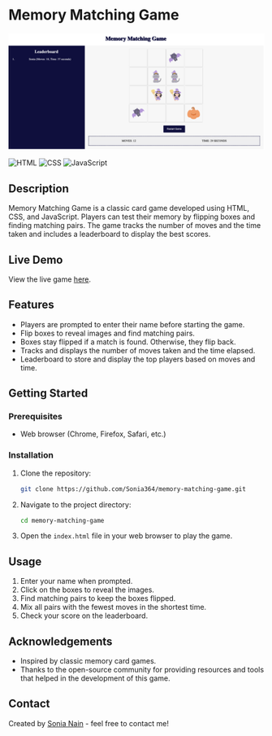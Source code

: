 # Memory Matching Game

![Memory Matching Game Main Image](images/mmg-main-img.png)

![HTML](https://img.shields.io/badge/HTML-5-orange)
![CSS](https://img.shields.io/badge/CSS-3-blue)
![JavaScript](https://img.shields.io/badge/JavaScript-ES6-yellow)

## Description

Memory Matching Game is a classic card game developed using HTML, CSS, and JavaScript. Players can test their memory by flipping boxes and finding matching pairs. The game tracks the number of moves and the time taken and includes a leaderboard to display the best scores.

## Live Demo
View the live game [here](https://sonia364.github.io/memory-matching-game/).

## Features

- Players are prompted to enter their name before starting the game.
- Flip boxes to reveal images and find matching pairs.
- Boxes stay flipped if a match is found. Otherwise, they flip back.
- Tracks and displays the number of moves taken and the time elapsed.
- Leaderboard to store and display the top players based on moves and time.

## Getting Started

### Prerequisites

- Web browser (Chrome, Firefox, Safari, etc.)

### Installation

1. Clone the repository:

    ```bash
    git clone https://github.com/Sonia364/memory-matching-game.git
    ```

2. Navigate to the project directory:

    ```bash
    cd memory-matching-game
    ```

3. Open the `index.html` file in your web browser to play the game.

## Usage

1. Enter your name when prompted.
2. Click on the boxes to reveal the images.
3. Find matching pairs to keep the boxes flipped.
4. Mix all pairs with the fewest moves in the shortest time.
5. Check your score on the leaderboard.

## Acknowledgements

- Inspired by classic memory card games.
- Thanks to the open-source community for providing resources and tools that helped in the development of this game.

## Contact

Created by [Sonia Nain](https://github.com/Sonia364/) - feel free to contact me!

